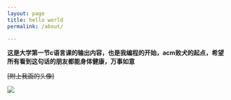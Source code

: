 ```yaml
---
layout: page
title: hello world
permalink: /about/

---
```



**这是大学第一节c语言课的输出内容，也是我编程的开始，acm败犬的起点，希望所有看到这句话的朋友都能身体健康，万事如意**


~~[附上我画的头像]~~


![](https://github.com/ouluy/ouluy.github.io/blob/main/images/%E7%BB%83%E4%B9%A06.jpg)
